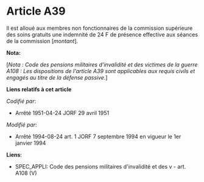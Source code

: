 # Article A39

Il est alloué aux membres non fonctionnaires de la commission supérieure des soins gratuits une indemnité de 24 F de présence
effective aux séances de la commission [*montant*].

**Nota:**

[*Nota : Code des pensions militaires d'invalidité et des victimes de la guerre A108 : Les dispositions de l'article A39 sont
applicables aux requis civils et engagés au titre de la défense passive.*]

**Liens relatifs à cet article**

_Codifié par_:

  - Arrêté 1951-04-24 JORF 29 avril 1951

_Modifié par_:

  - Arrêté 1994-08-24 art. 1 JORF 7 septembre 1994 en vigueur le 1er janvier 1994

**Liens**:

  - SPEC_APPLI: Code des pensions militaires d'invalidité et des v - art. A108 (V)
